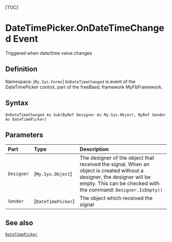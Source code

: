 [TOC]
# DateTimePicker.OnDateTimeChanged Event
Triggered when date/time value changes
## Definition
Namespace: [`My.Sys.Forms`]
`OnDateTimeChanged` is event of the DateTimePicker control, part of the freeBasic framework MyFbFramework.
## Syntax
```freeBasic
OnDateTimeChanged As Sub(ByRef Designer As My.Sys.Object, ByRef Sender As DateTimePicker)
```

## Parameters

|Part|Type|Description|
| :------------ | :------------ | :------------ |
|`Designer`|[`My.Sys.Object`]|The designer of the object that received the signal. When an object is created without a designer, the designer will be empty. This can be checked with the command: `Designer.IsEmpty()`|
|`Sender`|[`DateTimePicker`]|The object which received the signal|

## See also
[`DateTimePicker`](DateTimePicker.md)

